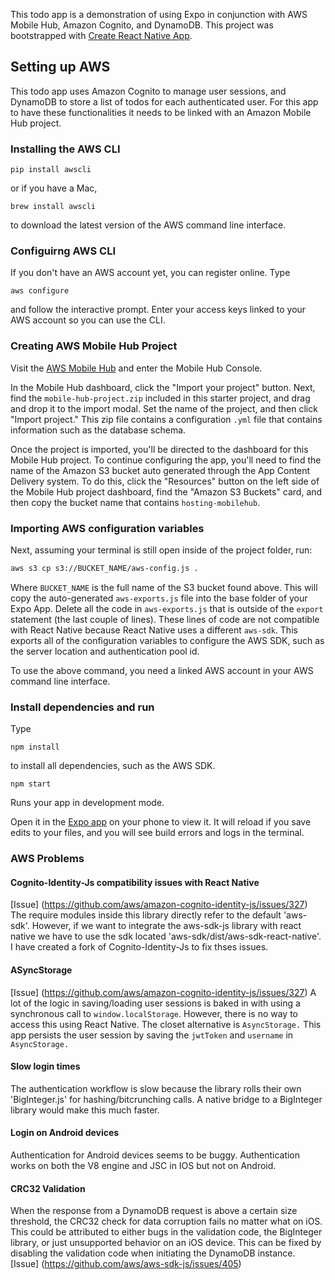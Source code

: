 
This todo app is a demonstration of using Expo in conjunction with AWS Mobile Hub, Amazon Cognito, and DynamoDB.
This project was bootstrapped with [Create React Native App](https://github.com/react-community/create-react-native-app).

## Setting up AWS

This todo app uses Amazon Cognito to manage user sessions, and DynamoDB to store a list of todos for each authenticated user. For this app to have these functionalities it needs to be linked with an Amazon Mobile Hub project. 

### Installing the AWS CLI

```
pip install awscli
```
or if you have a Mac,
```
brew install awscli
```
to download the latest version of the AWS command line interface. 

### Configuirng AWS CLI

If you don't have an AWS account yet, you can register online. 
Type
```
aws configure
```
and follow the interactive prompt. Enter your access keys linked to your AWS account so you can use the CLI. 

### Creating AWS Mobile Hub Project

Visit the [AWS Mobile Hub](https://aws.amazon.com/mobile/) and enter the Mobile Hub Console.

In the Mobile Hub dashboard, click the "Import your project" button. Next, find the `mobile-hub-project.zip` included
in this starter project, and drag and drop it to the import modal. Set the name of the project, and then click "Import project." This zip file contains a configuration `.yml` file that contains information such as the database schema. 

Once the project is imported, you'll be directed to the dashboard for this Mobile Hub project. To continue configuring the app, you'll need to find the name of the Amazon S3 bucket auto generated through the App Content Delivery system. To do this, click the "Resources" button on the left side of the Mobile Hub project dashboard, find the "Amazon S3 Buckets" card, and then copy the bucket name that contains `hosting-mobilehub`.

### Importing AWS configuration variables

Next, assuming your terminal is still open inside of the project folder, run:

```bash
aws s3 cp s3://BUCKET_NAME/aws-config.js .
```

Where `BUCKET_NAME` is the full name of the S3 bucket found above. This will copy the auto-generated `aws-exports.js` file into the base folder of your Expo App. Delete all the code in `aws-exports.js` that is outside of the `export` statement (the last couple of lines). These lines of code are not compatible with React Native because React Native uses a different `aws-sdk`. This exports all of the configuration variables to configure the AWS SDK, such as the server location and authentication pool id.  

To use the above command, you need a linked AWS account in your AWS command line interface.

### Install dependencies and run

Type 
```
npm install 
```
to install all dependencies, such as the AWS SDK. 

```
npm start
```

Runs your app in development mode.

Open it in the [Expo app](https://expo.io) on your phone to view it. It will reload if you save edits to your files, and you will see build errors and logs in the terminal.

### AWS Problems
#### Cognito-Identity-Js compatibility issues with React Native
[Issue] (https://github.com/aws/amazon-cognito-identity-js/issues/327)
The require modules inside this library directly refer to the default 'aws-sdk'. However, if we want to integrate the aws-sdk-js library with react native we have to use the sdk located 'aws-sdk/dist/aws-sdk-react-native'. I have created a fork of Cognito-Identity-Js to fix thses issues. 
#### ASyncStorage
[Issue] (https://github.com/aws/amazon-cognito-identity-js/issues/327)
A lot of the logic in saving/loading user sessions is baked in with using a synchronous call to `window.localStorage`. However, there is no way to access this using React Native. The closet alternative is `AsyncStorage.` This app persists the user session by saving the `jwtToken` and `username` in `AsyncStorage.`
#### Slow login times
The authentication workflow is slow because the library rolls their own 'BigInteger.js' for hashing/bitcrunching calls. A native bridge to a BigInteger library would make this much faster.
#### Login on Android devices
Authentication for Android devices seems to be buggy. Authentication works on both the V8 engine and JSC in IOS but not on Android.
#### CRC32 Validation
When the response from a DynamoDB request is above a certain size threshold, the CRC32 check for data corruption fails no matter what on iOS. This could be attributed to either bugs in the validation code, the BigInteger library, or just unsupported behavior on an iOS device. This can be fixed by disabling the validation code when initiating the DynamoDB instance.
[Issue] (https://github.com/aws/aws-sdk-js/issues/405)


